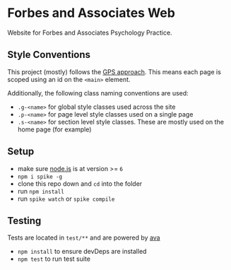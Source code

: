 # Forbes and Associates Web

Website for Forbes and Associates Psychology Practice.

## Style Conventions

This project (mostly) follows the [GPS approach](https://github.com/jescalan/gps). This means each page is scoped using an id on the `<main>` element.

Additionally, the following class naming conventions are used:

* `.g-<name>` for global style classes used across the site
* `.p-<name>` for page level style classes used on a single page
* `.s-<name>` for section level style classes. These are mostly used on the home page (for example)

## Setup

- make sure [node.js](http://nodejs.org) is at version >= `6`
- `npm i spike -g`
- clone this repo down and `cd` into the folder
- run `npm install`
- run `spike watch` or `spike compile`

## Testing
Tests are located in `test/**` and are powered by [ava](https://github.com/sindresorhus/ava)
- `npm install` to ensure devDeps are installed
- `npm test` to run test suite
